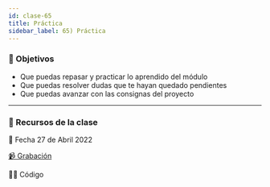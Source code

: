 ```yaml
---
id: clase-65
title: Práctica
sidebar_label: 65) Práctica
---
```


### 🏁 Objetivos

- Que puedas repasar y practicar lo aprendido del módulo
- Que puedas resolver dudas que te hayan quedado pendientes
- Que puedas avanzar con las consignas del proyecto

---

### 🚀 Recursos de la clase

📆 Fecha 27 de Abril 2022

[📹 Grabación](https://us02web.zoom.us/rec/play/GtJIWgCagnjxZhQGUjfVLjIp2A1BhxgFTn9eWAZEP-KO6uLwy7DgAwXhmROCS1OT_9N_oos2HQOJE-8Y.Ma5j9Y_EIPy9pqo4?autoplay=true&startTime=1651098330000)



👩‍💻 Código
